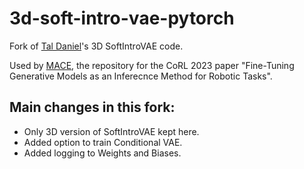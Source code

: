 # 3d-soft-intro-vae-pytorch

Fork of <a href="https://taldatech.github.io">Tal Daniel</a>'s 3D SoftIntroVAE code. 

Used by <a href="https://github.com/orrkrup/mace">MACE</a>, the repository for the CoRL 2023 paper "Fine-Tuning Generative Models as an Inferecnce Method for Robotic Tasks". 


## Main changes in this fork:
* Only 3D version of SoftIntroVAE kept here.
* Added option to train Conditional VAE.
* Added logging to Weights and Biases.


